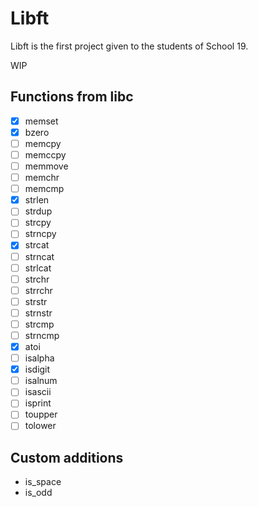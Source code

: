 # Libft

Libft is the first project given to the students of School 19.

WIP

## Functions from libc

- [x] memset
- [x] bzero
- [ ] memcpy
- [ ] memccpy
- [ ] memmove
- [ ] memchr
- [ ] memcmp
- [x] strlen
- [ ] strdup
- [ ] strcpy
- [ ] strncpy
- [x] strcat
- [ ] strncat
- [ ] strlcat
- [ ] strchr
- [ ] strrchr
- [ ] strstr
- [ ] strnstr
- [ ] strcmp
- [ ] strncmp
- [x] atoi
- [ ] isalpha
- [x] isdigit
- [ ] isalnum
- [ ] isascii
- [ ] isprint
- [ ] toupper
- [ ] tolower

## Custom additions

+ is_space
+ is_odd